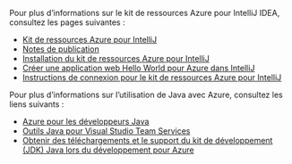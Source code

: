 Pour plus d’informations sur le kit de ressources Azure pour IntelliJ IDEA, consultez les pages suivantes : 

* [Kit de ressources Azure pour IntelliJ](../intellij/azure-toolkit-for-intellij.md) 
* [Notes de publication](https://github.com/Microsoft/azure-tools-for-java/releases) 
* [Installation du kit de ressources Azure pour IntelliJ](../intellij/azure-toolkit-for-intellij-installation.md) 
* [Créer une application web Hello World pour Azure dans IntelliJ](../intellij/azure-toolkit-for-intellij-create-hello-world-web-app.md) 
* [Instructions de connexion pour le kit de ressources Azure pour IntelliJ](../intellij/azure-toolkit-for-intellij-sign-in-instructions.md) 

Pour plus d’informations sur l’utilisation de Java avec Azure, consultez les liens suivants : 

* [Azure pour les développeurs Java](https://docs.microsoft.com/java/azure/) 
* [Outils Java pour Visual Studio Team Services](https://java.visualstudio.com/) 
* [Obtenir des téléchargements et le support du kit de développement (JDK) Java lors du développement pour Azure](https://aka.ms/azure-jdks)
<!-- TODO: Add URLs for Java in VSCode here --> 
